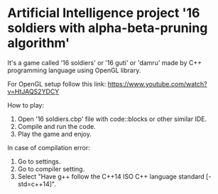 <h1>Artificial Intelligence project '16 soldiers with alpha-beta-pruning algorithm'</h1>


It's a game called '16 soldiers' or '16 guti' or 'damru' made by C++ programming language using OpenGL library. 

For OpenGL setup follow this link: https://www.youtube.com/watch?v=HtJAQS2YDCY

How to play:
1. Open '16 soldiers.cbp' file with code::blocks or other similar IDE.
2. Compile and run the code.
3. Play the game and enjoy.

In case of compilation error:
1. Go to settings.
2. Go to compiler setting.
3. Select "Have g++ follow the C++14 ISO C++ language standard [-std=c++14]".
